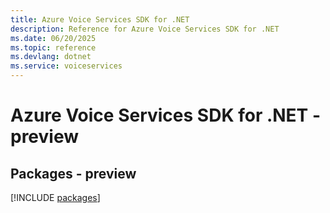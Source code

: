 ```yaml
---
title: Azure Voice Services SDK for .NET
description: Reference for Azure Voice Services SDK for .NET
ms.date: 06/20/2025
ms.topic: reference
ms.devlang: dotnet
ms.service: voiceservices
---
```

# Azure Voice Services SDK for .NET - preview
## Packages - preview
[!INCLUDE [packages](voice-services-index.md)]